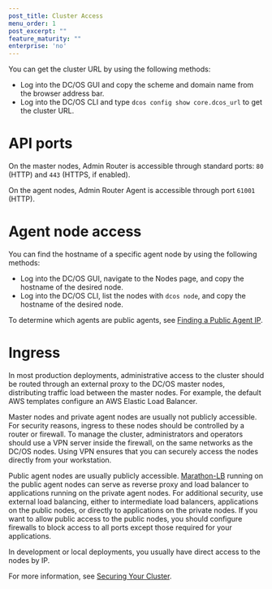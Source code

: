 ```yaml
---
post_title: Cluster Access
menu_order: 1
post_excerpt: ""
feature_maturity: ""
enterprise: 'no'
---
```


<!-- This source repo for this topic is https://github.com/dcos/dcos-docs -->


You can get the cluster URL by using the following methods:

- Log into the DC/OS GUI and copy the scheme and domain name from the browser address bar.
- Log into the DC/OS CLI and type `dcos config show core.dcos_url` to get the cluster URL.


# API ports

On the master nodes, Admin Router is accessible through standard ports: `80` (HTTP) and `443` (HTTPS, if enabled).

On the agent nodes, Admin Router Agent is accessible through port `61001` (HTTP).


# Agent node access

You can find the hostname of a specific agent node by using the following methods:

- Log into the DC/OS GUI, navigate to the Nodes page, and copy the hostname of the desired node.
- Log into the DC/OS CLI, list the nodes with `dcos node`, and copy the hostname of the desired node.

To determine which agents are public agents, see [Finding a Public Agent IP](/1.10/administering-clusters/locate-public-agent/).


# Ingress

In most production deployments, administrative access to the cluster should be routed through an external proxy to the DC/OS master nodes, distributing traffic load between the master nodes. For example, the default AWS templates configure an AWS Elastic Load Balancer.

Master nodes and private agent nodes are usually not publicly accessible. For security reasons, ingress to these nodes should be controlled by a router or firewall. To manage the cluster, administrators and operators should use a VPN server inside the firewall, on the same networks as the DC/OS nodes. Using VPN ensures that you can securely access the nodes directly from your workstation.

Public agent nodes are usually publicly accessible. [Marathon-LB](/service-docs/marathon-lb/) running on the public agent nodes can serve as reverse proxy and load balancer to applications running on the private agent nodes. For additional security, use external load balancing, either to intermediate load balancers, applications on the public nodes, or directly to applications on the private nodes. If you want to allow public access to the public nodes, you should configure firewalls to block access to all ports except those required for your applications.

In development or local deployments, you usually have direct access to the nodes by IP.

For more information, see [Securing Your Cluster](/1.10/administering-clusters/).

